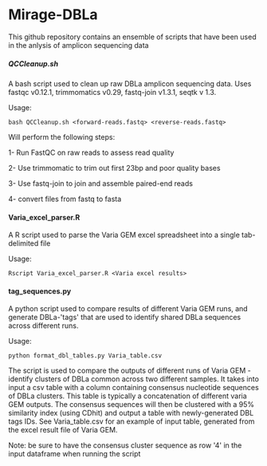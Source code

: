 # Mirage-DBLa

This github repository contains an ensemble of scripts that have been used in the anlysis of amplicon sequencing data 

##### QCCleanup.sh #####

A bash script used to clean up raw DBLa amplicon sequencing data. Uses fastqc v0.12.1, trimmomatics v0.29, fastq-join v1.3.1, seqtk v 1.3.

Usage: 

```bash QCCleanup.sh <forward-reads.fastq> <reverse-reads.fastq>```

Will perform the following steps:

1- Run FastQC on raw reads to assess read quality 

2- Use trimmomatic to trim out first 23bp and poor quality bases 

3- Use fastq-join to join and assemble paired-end reads 

4- convert files from fastq to fasta 

#### Varia_excel_parser.R ####

A R script used to parse the Varia GEM excel spreadsheet into a single tab-delimited file

Usage: 

```Rscript Varia_excel_parser.R <Varia excel results>```

#### tag_sequences.py ####

A python script used to compare results of different Varia GEM runs, and generate DBLa-'tags' that are used to identify shared DBLa sequences across different runs.

Usage: 

```python format_dbl_tables.py Varia_table.csv```

The script is used to compare the outputs of different runs of Varia GEM - identify clusters of DBLa common across two different samples. It takes into input a csv table with a column containing consensus nucleotide sequences of DBLa clusters. This table is typically a concatenation of different varia GEM outputs. The consensus sequences will then be clustered with a 95% similarity index (using CDhit) and output a table with newly-generated DBL tags IDs. See Varia_table.csv for an example of input table, generated from the excel result file of Varia GEM. 

Note: be sure to have the consensus cluster sequence as row '4' in the input dataframe when running the script


